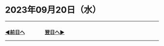 # 2023年09月20日（水）

---

### [◀️前日へ](https://github.com/yuasys/chatty-journal/blob/main/2023/09/2023-09-19.md)&emsp;&emsp;&emsp;&emsp;[翌日へ▶️](https://github.com/yuasys/chatty-journal/blob/main/2023/09/2023-09-21.md)

---
